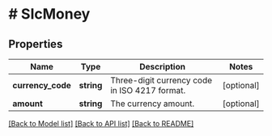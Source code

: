 # # SIcMoney

## Properties

Name | Type | Description | Notes
------------ | ------------- | ------------- | -------------
**currency_code** | **string** | Three-digit currency code in ISO 4217 format. | [optional]
**amount** | **string** | The currency amount. | [optional]

[[Back to Model list]](../../README.md#models) [[Back to API list]](../../README.md#endpoints) [[Back to README]](../../README.md)
